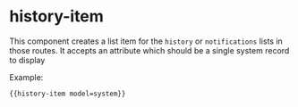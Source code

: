 # history-item

This component creates a list item for the `history` or `notifications` lists in those routes. It accepts an attribute which should be a single system record to display

Example:
```
{{history-item model=system}}
```
